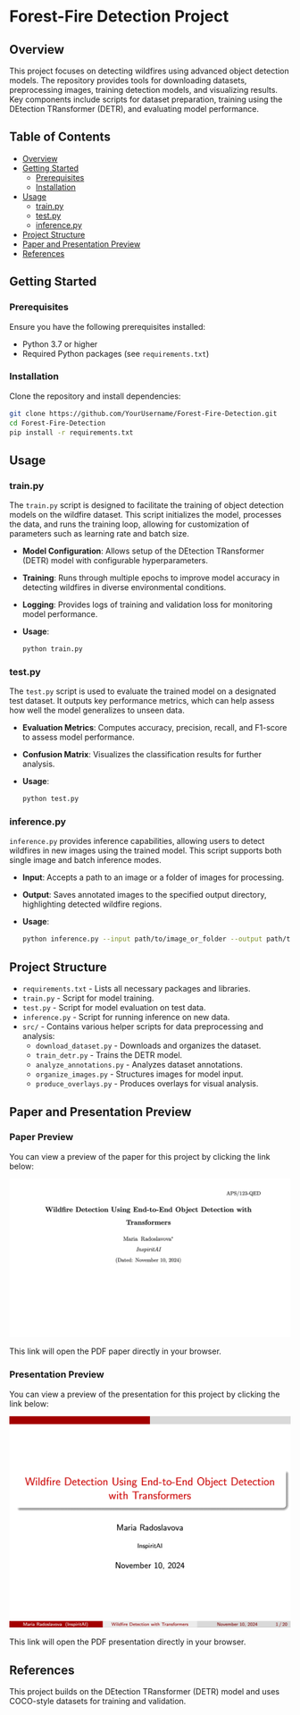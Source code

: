 
# Forest-Fire Detection Project

## Overview

This project focuses on detecting wildfires using advanced object detection models. The repository provides tools for downloading datasets, preprocessing images, training detection models, and visualizing results. Key components include scripts for dataset preparation, training using the DEtection TRansformer (DETR), and evaluating model performance.

## Table of Contents
- [Overview](#overview)
- [Getting Started](#getting-started)
  - [Prerequisites](#prerequisites)
  - [Installation](#installation)
- [Usage](#usage)
  - [train.py](#trainpy)
  - [test.py](#testpy)
  - [inference.py](#inferencepy)
- [Project Structure](#project-structure)
- [Paper and Presentation Preview](#paper-and-presentation-preview)
- [References](#references)

## Getting Started

### Prerequisites

Ensure you have the following prerequisites installed:
- Python 3.7 or higher
- Required Python packages (see `requirements.txt`)

### Installation

Clone the repository and install dependencies:

```bash
git clone https://github.com/YourUsername/Forest-Fire-Detection.git
cd Forest-Fire-Detection
pip install -r requirements.txt
```

## Usage

### train.py

The `train.py` script is designed to facilitate the training of object detection models on the wildfire dataset. This script initializes the model, processes the data, and runs the training loop, allowing for customization of parameters such as learning rate and batch size.

- **Model Configuration**: Allows setup of the DEtection TRansformer (DETR) model with configurable hyperparameters.
- **Training**: Runs through multiple epochs to improve model accuracy in detecting wildfires in diverse environmental conditions.
- **Logging**: Provides logs of training and validation loss for monitoring model performance.

- **Usage**:
  ```bash
  python train.py
  ```

### test.py

The `test.py` script is used to evaluate the trained model on a designated test dataset. It outputs key performance metrics, which can help assess how well the model generalizes to unseen data.

- **Evaluation Metrics**: Computes accuracy, precision, recall, and F1-score to assess model performance.
- **Confusion Matrix**: Visualizes the classification results for further analysis.

- **Usage**:
  ```bash
  python test.py
  ```

### inference.py

`inference.py` provides inference capabilities, allowing users to detect wildfires in new images using the trained model. This script supports both single image and batch inference modes.

- **Input**: Accepts a path to an image or a folder of images for processing.
- **Output**: Saves annotated images to the specified output directory, highlighting detected wildfire regions.

- **Usage**:
  ```bash
  python inference.py --input path/to/image_or_folder --output path/to/output_dir
  ```

## Project Structure

- `requirements.txt` - Lists all necessary packages and libraries.
- `train.py` - Script for model training.
- `test.py` - Script for model evaluation on test data.
- `inference.py` - Script for running inference on new data.
- `src/` - Contains various helper scripts for data preprocessing and analysis:
  - `download_dataset.py` - Downloads and organizes the dataset.
  - `train_detr.py` - Trains the DETR model.
  - `analyze_annotations.py` - Analyzes dataset annotations.
  - `organize_images.py` - Structures images for model input.
  - `produce_overlays.py` - Produces overlays for visual analysis.

## Paper and Presentation Preview

### Paper Preview

You can view a preview of the paper for this project by clicking the link below:

[![PDF Paper Preview](assets/paper_thumbnail.png)](assets/Forest_Fire_Detection_Paper.pdf)

This link will open the PDF paper directly in your browser.

### Presentation Preview

You can view a preview of the presentation for this project by clicking the link below:

[![PDF Presentation Preview](assets/presentation_thumbnail.png)](assets/Forest_Fire_Detection_Presentation.pdf)

This link will open the PDF presentation directly in your browser.

## References

This project builds on the DEtection TRansformer (DETR) model and uses COCO-style datasets for training and validation.
